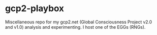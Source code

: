 # gcp2-playbox
Miscellaneous repo for my gcp2.net (Global Consciousness Project v2.0 and v1.0) analysis and experimenting. I host one of the EGGs (RNGs).
